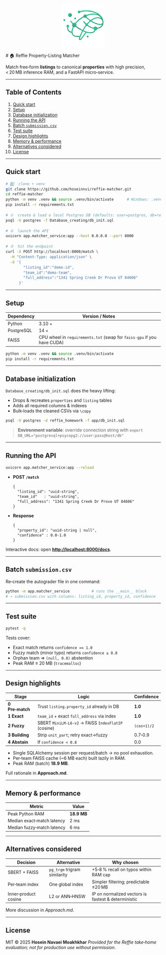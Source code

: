 <p align="center">
  <img src="assets/logo.png" width="140" alt="Reffie Matcher logo"/>
</p>
# 🏠 Reffie Property-Listing Matcher

Match free‑form **listings** to canonical **properties** with high precision, < 20 MB inference RAM, and a FastAPI micro‑service.

---

## Table of Contents

1. [Quick start](#quick-start)
2. [Setup](#setup)
3. [Database initialization](#database-initialization)
4. [Running the API](#running-the-api)
5. [Batch `submission.csv`](#batch-submissioncsv)
6. [Test suite](#test-suite)
7. [Design highlights](#design-highlights)
8. [Memory & performance](#memory--performance)
9. [Alternatives considered](#alternatives-considered)
10. [License](#license)

---

## Quick start

```bash
# 0️⃣  clone + venv
git clone https://github.com/hoseinnvi/reffie-matcher.git
cd reffie-matcher
python -m venv .venv && source .venv/bin/activate      # Windows: .venv\Scripts\activate
pip install -r requirements.txt

# ①  create & load a local Postgres DB (defaults: user=postgres, db=reffie_homework)
psql -U postgres -f Database_creating/db_init.sql

# ②  launch the API
uvicorn app.matcher_service:app --host 0.0.0.0 --port 8000

# ③  hit the endpoint
curl -X POST http://localhost:8000/match \
  -H "Content-Type: application/json" \
  -d '{
        "listing_id":"demo-id",
        "team_id":"demo-team",
        "full_address":"1341 Spring Creek Dr Provo UT 84606"
      }'
```

---

## Setup

| Dependency | Version / Notes                                                         |
| ---------- | ----------------------------------------------------------------------- |
| Python     | 3.10 +                                                                  |
| PostgreSQL | 14 +                                                                    |
| FAISS      | CPU wheel in `requirements.txt` (swap for `faiss-gpu` if you have CUDA) |

```bash
python -m venv .venv && source .venv/bin/activate
pip install -r requirements.txt
```

---

## Database initialization

`Database_creating/db_init.sql` does the heavy lifting:

* Drops & recreates `properties` and `listing` tables
* Adds all required columns & indexes
* Bulk‑loads the cleaned CSVs via `\copy`

```bash
psql -U postgres -d reffie_homework -f app/db_init.sql
```

> **Environment variable**: override connection string with
> `export DB_URL="postgresql+psycopg2://user:pass@host/db"`

---

## Running the API

```bash
uvicorn app.matcher_service:app --reload
```

* **POST `/match`**

  ```jsonc
  {
    "listing_id": "uuid-string",
    "team_id"   : "uuid-string",
    "full_address": "1341 Spring Creek Dr Provo UT 84606"
  }
  ```
* **Response**

  ```jsonc
  {
    "property_id": "uuid-string | null",
    "confidence" : 0.0-1.0
  }
  ```

Interactive docs: open **[http://localhost:8000/docs](http://localhost:8000/docs)**.

---

## Batch `submission.csv`

Re‑create the autograder file in one command:

```bash
python -m app.matcher_service          # runs the __main__ block
# → submission.csv with columns: listing_id, property_id, confidence
```

---

## Test suite

```bash
pytest -q
```

Tests cover:

* Exact match returns `confidence == 1.0`
* Fuzzy match (minor typo) returns `confidence ≥ 0.8`
* Orphan team ⇒ `(null, 0.0)` abstention
* Peak RAM ≤ 20 MB (`tracemalloc`)

---

## Design highlights

| Stage           | Logic                                               | Confidence  |
| --------------- | --------------------------------------------------- | ----------- |
| **0 Pre‑match** | Trust `listing.property_id` already in DB           | **1.0**     |
| **1 Exact**     | `team_id` + exact `full_address` via index          | **1.0**     |
| **2 Fuzzy**     | SBERT `MiniLM‑L6‑v2` → FAISS `IndexFlatIP` (cosine) | `(cos+1)/2` |
| **3 Building**  | Strip `unit_part`; retry exact→fuzzy                | 0.7‑0.9     |
| **4 Abstain**   | If `confidence < 0.8`                               | 0.0         |

* Single SQLAlchemy session per request/batch → no pool exhaustion.
* Per‑team FAISS cache (\~6 MB each) built lazily in RAM.
* Peak RAM (batch) **18.9 MB**.

Full rationale in **Approach.md**.

---

## Memory & performance


| Metric                     | Value       |
| -------------------------- | ----------- |
| Peak Python RAM            | **18.9 MB** |
| Median exact‑match latency | 2 ms        |
| Median fuzzy‑match latency | 6 ms        |

---

## Alternatives considered

| Decision             | Alternative                  | Why chosen                                          |
| -------------------- | ---------------------------- | --------------------------------------------------- |
| SBERT + FAISS        | `pg_trgm` trigram similarity | +5‑8 % recall on typos within RAM cap               |
| Per‑team index       | One global index             | Simpler filtering; predictable ≤20 MB               |
| Inner‑product cosine | L2 or ANN‑HNSW               | IP on normalized vectors is fastest & deterministic |

More discussion in *Approach.md*.

---

## License

MIT © 2025 **Hosein Navaei Moakhkhar**
*Provided for the Reffie take‑home evaluation; not for production use without permission.*
